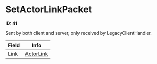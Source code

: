 # SetActorLinkPacket

__ID: 41__

Sent by both client and server, only received by LegacyClientHandler.

<table><thead><tr><th>Field</th><th>Info</th></tr></thead><tbody>
<tr><td>Link</td><td><a href="../types/ActorLink.md">ActorLink</a></td></tr>
</tbody></table>